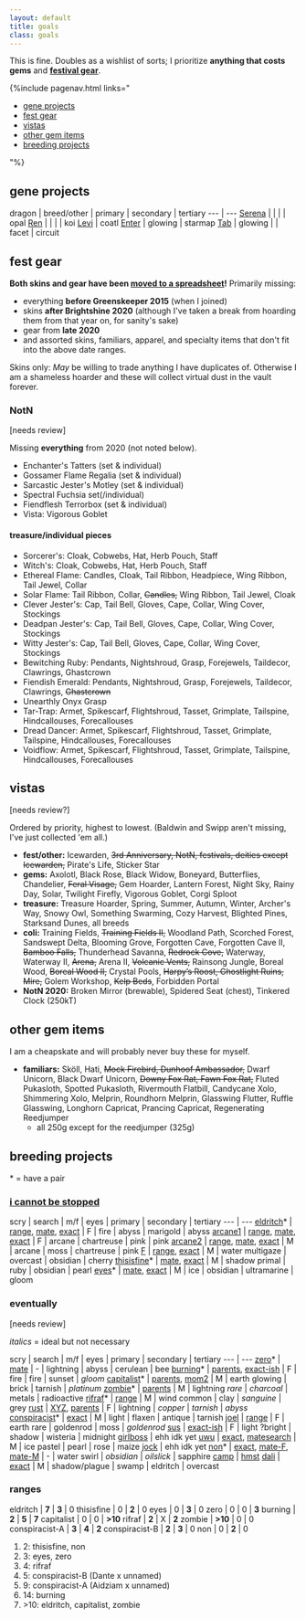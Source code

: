 ```yaml
---
layout: default
title: goals
class: goals
---
```

This is fine. Doubles as a wishlist of sorts; I prioritize **anything that costs gems** and **[festival gear](https://docs.google.com/spreadsheets/d/1-mLVoA-2ItW951fS9JMNEpV1myB50YQLFdc545EiBGU/edit?usp=sharing)**.

{%include pagenav.html links="<ul><li><a href='#gene-projects'>gene projects</a></li><li><a href='#fest-gear'>fest gear</a></li><li><a href='#vistas'>vistas</a></li><li><a href='#other-gem-items'>other gem items</a></li><li><a href='#breeding-projects'>breeding projects</a></li></ul>"%}

## gene projects

<!--KEY: baldwin\* *swipp* **treasure**-->

dragon | breed/other | primary | secondary | tertiary
--- | ---
[Serena](https://flightrising.com/main.php?dragon=51317268) | | | | opal
[Ren](https://flightrising.com/main.php?dragon=56514106) | | | | koi
[Levi](https://flightrising.com/main.php?dragon=50610501) | coatl
[Enter](https://flightrising.com/main.php?dragon=57236211) | glowing | starmap
[Tab](https://flightrising.com/main.php?dragon=60290700) | glowing | | facet | circuit

## fest gear

<b>Both skins and gear have been [moved to a spreadsheet](https://docs.google.com/spreadsheets/d/1-mLVoA-2ItW951fS9JMNEpV1myB50YQLFdc545EiBGU/edit?usp=sharing)!</b> Primarily missing:

- everything <b>before Greenskeeper 2015</b> (when I joined)
- skins <b>after Brightshine 2020</b> (although I've taken a break from hoarding them from that year on, for sanity's sake)
- gear from <b>late 2020</b>
- and assorted skins, familiars, apparel, and specialty items that don't fit into the above date ranges.

<span class="sc">Skins only:</span> *May* be willing to trade anything I have duplicates of. Otherwise I am a shameless hoarder and these will collect virtual dust in the vault forever.

### NotN

<span class="sc">[needs review]</span>

Missing **everything** from 2020 (not noted below).

- Enchanter's Tatters (set & individual)
- Gossamer Flame Regalia (set & individual)
- Sarcastic Jester's Motley (set & individual)
- Spectral Fuchsia set(/individual)
- Fiendflesh Terrorbox (set & individual)
- Vista: Vigorous Goblet

#### treasure/individual pieces

- Sorcerer's: Cloak, Cobwebs, Hat, Herb Pouch, Staff
- Witch's: Cloak, Cobwebs, Hat, Herb Pouch, Staff
- Ethereal Flame: Candles, Cloak, Tail Ribbon, Headpiece, Wing Ribbon, Tail Jewel, Collar
- Solar Flame: Tail Ribbon, Collar, ~~Candles,~~ Wing Ribbon, Tail Jewel, Cloak
- Clever Jester's: Cap, Tail Bell, Gloves, Cape, Collar, Wing Cover, Stockings
- Deadpan Jester's: Cap, Tail Bell, Gloves, Cape, Collar, Wing Cover, Stockings
- Witty Jester's: Cap, Tail Bell, Gloves, Cape, Collar, Wing Cover, Stockings
- Bewitching Ruby: Pendants, Nightshroud, Grasp, Forejewels, Taildecor, Clawrings, Ghastcrown
- Fiendish Emerald: Pendants, Nightshroud, Grasp, Forejewels, Taildecor, Clawrings, ~~Ghastcrown~~
- Unearthly Onyx Grasp
- Tar-Trap: Armet, Spikescarf, Flightshroud, Tasset, Grimplate, Tailspine, Hindcallouses, Forecallouses
- Dread Dancer: Armet, Spikescarf, Flightshroud, Tasset, Grimplate, Tailspine, Hindcallouses, Forecallouses
- Voidflow: Armet, Spikescarf, Flightshroud, Tasset, Grimplate, Tailspine, Hindcallouses, Forecallouses

## vistas

<span class="sc">[needs review?]</span>

Ordered by priority, highest to lowest. (Baldwin and Swipp aren't missing, I've just collected 'em all.)

- **fest/other:** Icewarden, ~~3rd Anniversary, NotN, festivals, deities except Icewarden,~~ Pirate's Life, Sticker Star
- **gems:** Axolotl, Black Rose, Black Widow, Boneyard, Butterflies, Chandelier, ~~Feral Visage,~~ Gem Hoarder, Lantern Forest, Night Sky, Rainy Day, Solar, Twilight Firefly, Vigorous Goblet, Corgi Sploot
- **treasure:** Treasure Hoarder, Spring, Summer, Autumn, Winter, Archer's Way, Snowy Owl, Something Swarming, Cozy Harvest, Blighted Pines, Starksand Dunes, all breeds
- **coli:** Training Fields, ~~Training Fields II,~~ Woodland Path, Scorched Forest, Sandswept Delta, Blooming Grove, Forgotten Cave, Forgotten Cave II, ~~Bamboo Falls,~~ Thunderhead Savanna, ~~Redrock Cove,~~ Waterway, Waterway II, ~~Arena,~~ Arena II, ~~Volcanic Vents,~~ Rainsong Jungle, Boreal Wood, ~~Boreal Wood II,~~ Crystal Pools, ~~Harpy’s Roost, Ghostlight Ruins, Mire,~~ Golem Workshop, ~~Kelp Beds~~, Forbidden Portal
- **NotN 2020:** Broken Mirror (brewable), Spidered Seat (chest), Tinkered Clock (250kT)

## other gem items

I am a cheapskate and will probably never buy these for myself.

<!-- - **apparel:** currently none, keeping this section in case it becomes relevant again anyway-->
- **familiars:** Sköll, Hati, ~~Mock Firebird, Dunhoof Ambassador,~~ Dwarf Unicorn, Black Dwarf Unicorn, ~~Downy Fox Rat, Fawn Fox Rat,~~ Fluted Pukasloth, Spotted Pukasloth, Rivermouth Flatbill, Candycane Xolo, Shimmering Xolo, Melprin, Roundhorn Melprin, Glasswing Flutter, Ruffle Glasswing, Longhorn Capricat, Prancing Capricat, Regenerating Reedjumper
	- all 250g except for the reedjumper (325g)

## breeding projects

\* = have a pair

### [i cannot be stopped](https://flightrising.com/main.php?p=lair&id=154165&tab=dragon&did=24247054)

scry | search | m/f | eyes | primary | secondary | tertiary
--- | ---
[eldritch](https://www1.flightrising.com/dgen/preview/dragon?age=1&body=96&bodygene=23&breed=3&element=11&eyetype=0&gender=1&tert=96&tertgene=15&winggene=23&wings=75&auth=75170e1bd8ece0b64055bca736b02aec6b4a531d&dummyext=prev.png)\* | [range](https://www1.flightrising.com/auction-house/buy/realm/dragons?d_body_range=126-28&d_wings_range=167-172&d_tert_range=126-28&collapse=1), [mate](https://www1.flightrising.com/search/dragons?page=1&sort=id_asc&name=&exalted=0&progen=&breed=&bodygene=&winggene=&tertgene=&gender=1&body=&wings=&tert=96&element=&body_range=96-28&wings_range=75-84&tert_range=&age=&rtb=&gen1=&pattern=&id_length=&level_min=&level_max=&eyetype=&hibernal_cooldown_status=&ancient=&named=&hibernal=&sort=id_asc&page=1&collapse=1), [exact](https://www1.flightrising.com/search/dragons?page=1&sort=id_asc&name=&exalted=0&progen=&breed=&bodygene=&winggene=&tertgene=&gender=&body=96&wings=75&tert=&element=&body_range=&wings_range=&tert_range=&age=&rtb=&gen1=&pattern=XYX&id_length=&level_min=&level_max=&eyetype=&hibernal_cooldown_status=&ancient=&named=&hibernal=&sort=id_asc&page=1&collapse=1) | F |  fire | abyss | marigold | abyss
[arcane1](https://www1.flightrising.com/dgen/preview/dragon?age=1&body=155&bodygene=29&breed=17&element=9&eyetype=0&gender=1&tert=66&tertgene=26&winggene=28&wings=66&auth=848c155f76226fde0ba09687b5dc07ee40cc68af&dummyext=prev.png) | [range](https://www1.flightrising.com/auction-house/buy/realm/dragons?d_body_range=130-123&d_wings_range=160-85&d_tert_range=160-85&collapse=1), [mate](https://www1.flightrising.com/search/dragons?page=1&sort=id_asc&name=&exalted=0&progen=&breed=&bodygene=&winggene=&tertgene=&gender=0&body=&wings=&tert=66&element=&body_range=155-123&wings_range=66-85&tert_range=&age=&rtb=&gen1=&pattern=&id_length=&level_min=&level_max=&eyetype=&hibernal_cooldown_status=&ancient=&named=&hibernal=&sort=id_asc&page=1), [exact](https://www1.flightrising.com/search/dragons?page=1&sort=id_asc&name=&exalted=0&progen=&breed=&bodygene=&winggene=&tertgene=&gender=&body=155&wings=66&tert=&element=&body_range=&wings_range=&tert_range=&age=&rtb=&gen1=&pattern=XYY&id_length=&level_min=&level_max=&eyetype=&hibernal_cooldown_status=&ancient=&named=&hibernal=&sort=id_asc&page=1&collapse=1) | F | arcane | chartreuse | pink | pink
[arcane2](https://www1.flightrising.com/dgen/preview/dragon?age=1&body=115&bodygene=29&breed=17&element=9&eyetype=0&gender=0&tert=66&tertgene=26&winggene=29&wings=155&auth=ef9c52347c444d64f54b054dc53b34d3bcb63e0c&dummyext=prev.png) | [range](https://www1.flightrising.com/auction-house/buy/realm/dragons?d_body_range=173-93&d_wings_range=130-123&d_tert_range=160-85&collapse=1), [mate](https://www1.flightrising.com/search/dragons?page=1&sort=id_asc&name=&exalted=0&progen=&breed=17&bodygene=&winggene=&tertgene=&gender=1&body=115&wings=155&tert=&element=&body_range=&wings_range=&tert_range=66-65&age=&rtb=&gen1=&pattern=&id_length=&level_min=&level_max=&eyetype=&hibernal_cooldown_status=&ancient=&named=&hibernal=&sort=id_asc&page=1), [exact](https://www1.flightrising.com/search/dragons?page=1&sort=id_asc&name=&exalted=0&progen=&breed=&bodygene=&winggene=&tertgene=&gender=&body=115&wings=155&tert=66&element=&body_range=&wings_range=&tert_range=&age=&rtb=&gen1=&pattern=&id_length=&level_min=&level_max=&eyetype=&hibernal_cooldown_status=&ancient=&named=&hibernal=&sort=id_asc&page=1&collapse=1) | M | arcane | moss | chartreuse | pink
[F](https://www1.flightrising.com/dgen/preview/dragon?age=1&body=126&bodygene=47&breed=18&element=4&eyetype=5&gender=0&tert=62&tertgene=42&winggene=54&wings=10&auth=587bcb2207fa87e81f48320d912522df8cb2e855&dummyext=prev.png) | [range](https://www1.flightrising.com/auction-house/buy/realm/dragons?d_body_range=23-26&d_wings_range=70-11&d_tert_range=169-161&collapse=1), [exact](https://www1.flightrising.com/search/dragons?page=1&sort=id_asc&name=&exalted=0&progen=&breed=&bodygene=&winggene=&tertgene=&gender=&body=126&wings=10&tert=116&element=&body_range=&wings_range=&tert_range=&age=&rtb=&gen1=&pattern=&id_length=&level_min=&level_max=&eyetype=&hibernal_cooldown_status=&ancient=&named=&hibernal=&sort=id_asc&page=1&collapse=1) | M | water multigaze | overcast | obsidian | cherry
[thisisfine](https://www1.flightrising.com/dgen/preview/dragon?age=1&body=86&bodygene=52&breed=18&element=7&eyetype=6&gender=0&tert=2&tertgene=42&winggene=55&wings=10&auth=1173d2b3ed8acc7b5d522e47411b927b22740ced&dummyext=prev.png)\* | [mate](https://www1.flightrising.com/search/dragons?page=1&sort=id_asc&name=&exalted=0&progen=&breed=&bodygene=&winggene=&tertgene=&gender=1&body=86&wings=10&tert=85&element=&body_range=&wings_range=&tert_range=&age=&rtb=&gen1=&pattern=&id_length=&level_min=&level_max=&eyetype=&hibernal_cooldown_status=&ancient=&named=&hibernal=&silhouette_unlocked=&sort=id_asc&page=1), [exact](https://www1.flightrising.com/search/dragons?page=1&sort=id_asc&name=&exalted=0&progen=&breed=&bodygene=&winggene=&tertgene=&gender=&body=86&wings=10&tert=85&element=&body_range=&wings_range=&tert_range=&age=&rtb=&gen1=&pattern=&id_length=&level_min=&level_max=&eyetype=&hibernal_cooldown_status=&ancient=&named=&hibernal=&sort=id_asc&page=1&collapse=1) | M | shadow primal | ruby | obsidian | pearl
[eyes](https://www1.flightrising.com/dgen/preview/dragon?age=1&body=10&bodygene=18&breed=7&element=6&eyetype=8&gender=0&tert=98&tertgene=24&winggene=5&wings=90&auth=06d5a757cd5aba46749a36ee5c8836ac8592fcc5&dummyext=prev.png)\* | [mate](https://www1.flightrising.com/search/dragons?page=1&sort=id_asc&name=&exalted=0&progen=&breed=&bodygene=&winggene=&tertgene=&gender=1&body=10&wings=&tert=98&element=&body_range=&wings_range=135-90&tert_range=&age=&rtb=&gen1=&pattern=&id_length=&level_min=&level_max=&eyetype=&hibernal_cooldown_status=&ancient=&named=&hibernal=&silhouette_unlocked=&sort=id_asc&page=1&nocollapse=1), [exact](https://www1.flightrising.com/search/dragons?page=1&sort=id_asc&name=&exalted=0&progen=&breed=&bodygene=&winggene=&tertgene=&gender=&body=10&wings=90&tert=98&element=&body_range=&wings_range=&tert_range=&age=&rtb=&gen1=&pattern=&id_length=&level_min=&level_max=&eyetype=&hibernal_cooldown_status=&ancient=&named=&hibernal=&sort=id_asc&page=1&nocollapse=1) | M | ice | obsidian | ultramarine | gloom

### eventually

<span class="sc">[needs review]</span>

*italics* = ideal but not necessary

scry | search | m/f | eyes | primary | secondary | tertiary
--- | ---
[zero](https://www1.flightrising.com/dgen/preview/dragon?age=1&body=96&bodygene=15&breed=13&element=5&eyetype=0&gender=0&tert=3&tertgene=5&winggene=20&wings=117&auth=08248af07ab4c0c1794c1dae3b2600aac3427e59&dummyext=prev.png)\* | [mate](https://www1.flightrising.com/search/dragons?page=1&sort=id_asc&name=&exalted=0&progen=&breed=&bodygene=&winggene=&tertgene=&gender=1&body=96&wings=117&tert=3&element=&body_range=&wings_range=&tert_range=&age=&rtb=&gen1=&pattern=&id_length=&level_min=&level_max=&eyetype=&hibernal_cooldown_status=&ancient=&named=&hibernal=&silhouette_unlocked=&sort=id_asc&page=1&nocollapse=1) | - | lightning | abyss | cerulean | bee
[burning](https://www1.flightrising.com/dgen/preview/dragon?age=1&body=48&bodygene=56&breed=18&element=11&eyetype=3&gender=1&tert=98&tertgene=48&winggene=56&wings=172&auth=bd8ba4947dd7fed4f97b643d99a8792f276d6b70&dummyext=prev.png)\* | [parents](https://www1.flightrising.com/auction-house/buy/realm/dragons?d_body_range=133-158&d_wings_range=84-105&d_tert_range=91-8&nocollapse=1&collapse=1), [exact-ish](https://www1.flightrising.com/search/dragons?page=1&sort=id_asc&name=&exalted=0&progen=&breed=&bodygene=&winggene=&tertgene=&gender=&body=48&wings=172&tert=&element=&body_range=&wings_range=&tert_range=146-8&age=&rtb=&gen1=&pattern=&id_length=&level_min=&level_max=&eyetype=&hibernal_cooldown_status=&ancient=&named=&hibernal=&silhouette_unlocked=&sort=id_asc&page=1&nocollapse=1) | F | fire | fire | sunset | *gloom*
[capitalist](https://flightrising.com/dgen/preview/dragon?age=1&body=107&bodygene=24&breed=8&element=1&eyetype=7&gender=0&tert=4&tertgene=21&winggene=17&wings=124&auth=c53e7b0eaeb9c6dc5a6b417a1b993ef68b077dcf&dummyext=prev.png)\* | [parents](https://www1.flightrising.com/auction-house/buy/realm/dragons?d_body=107&d_wings=124&d_tert_range=4-97&nocollapse=1&collapse=1), [mom2](https://www1.flightrising.com/search/dragons?page=1&sort=id_asc&name=&exalted=0&progen=&breed=8&bodygene=&winggene=&tertgene=&gender=1&body=107&wings=124&tert=&element=&body_range=&wings_range=&tert_range=&age=&rtb=&gen1=&pattern=&id_length=&level_min=&level_max=&eyetype=&hibernal_cooldown_status=&ancient=&named=&hibernal=&silhouette_unlocked=&sort=id_asc&page=1) | M | earth glowing | brick | tarnish | *platinum*
[zombie](https://www1.flightrising.com/dgen/preview/dragon?age=1&body=7&bodygene=57&breed=14&element=5&eyetype=3&gender=0&tert=130&tertgene=6&winggene=17&wings=140&auth=4f93ebed51947daf0526951ae7951b6e37e1698d&dummyext=prev.png)\* | [parents](https://www1.flightrising.com/search/dragons?page=1&sort=id_asc&name=&exalted=0&progen=&breed=&bodygene=&winggene=&tertgene=&gender=&body=&wings=140&tert=130&element=&body_range=146-70&wings_range=&tert_range=&age=&rtb=&gen1=&pattern=&id_length=&level_min=&level_max=&eyetype=&hibernal_cooldown_status=&ancient=&named=&hibernal=&silhouette_unlocked=&sort=id_asc&page=1) | M | lightning *rare* | *charcoal* | metals | radioactive
[rifraf](https://flightrising.com/dgen/preview/dragon?age=1&body=106&bodygene=6&breed=11&element=3&eyetype=1&gender=0&tert=6&tertgene=18&winggene=23&wings=121&auth=7753eefaff84b2f4b05a87209b406744aaf4d890&dummyext=prev.png)\* | [range](https://www1.flightrising.com/search/dragons?page=1&sort=id_asc&name=&exalted=0&progen=&breed=&bodygene=&winggene=&tertgene=&gender=&body=106&wings=&tert=6&element=&body_range=&wings_range=57-107&tert_range=&age=&rtb=&gen1=&pattern=&id_length=&level_min=&level_max=&eyetype=&hibernal_cooldown_status=&ancient=&named=&hibernal=&silhouette_unlocked=&sort=id_asc&page=1) | M | wind common | clay | *sanguine* | grey
[rust](https://www1.flightrising.com/dgen/preview/dragon?age=1&body=94&bodygene=10&breed=11&element=5&eyetype=3&gender=1&tert=96&tertgene=18&winggene=57&wings=124&auth=f07f8026bc8631445608206e00481c0844e51dd6&dummyext=prev.png) | [XYZ](https://www1.flightrising.com/auction-house/buy/realm/dragons?d_gender=1&d_body=57%2C94%2C140%2C124&d_wings=124%2C94%2C57%2C140&d_tert=96%2C176%2C151&d_element=5&d_pattern=XYZ&nocollapse=1&collapse=1), [parents](https://www1.flightrising.com/auction-house/buy/realm/dragons?d_body_range=94-57&d_wings_range=162-55&d_tert_range=96-27&nocollapse=1&collapse=1) | F | lightning | *copper* | *tarnish* | *abyss*
[conspiracist](https://flightrising.com/dgen/preview/dragon?age=1&body=139&bodygene=14&breed=4&element=8&eyetype=0&gender=0&tert=124&tertgene=20&winggene=15&wings=97&auth=daf9939dcc03eed27d957b7ca563cfc7c24e2980&dummyext=prev.png)\* | [exact](https://www1.flightrising.com/search/dragons?page=1&sort=id_asc&name=&exalted=0&progen=&breed=&bodygene=&winggene=&tertgene=&gender=&body=139&wings=97&tert=124&element=&body_range=&wings_range=&tert_range=&age=&rtb=&gen1=&pattern=&id_length=&level_min=&level_max=&eyetype=&hibernal_cooldown_status=&ancient=&named=&hibernal=&silhouette_unlocked=&sort=id_asc&page=1&nocollapse=1) | M | light | flaxen | antique | tarnish
[joel](https://www1.flightrising.com/dgen/preview/dragon?age=1&body=41&bodygene=0&breed=15&element=1&eyetype=3&gender=1&tert=41&tertgene=38&winggene=59&wings=115&auth=b5e48389e9f62717147c42564760dcc8cf515d32&dummyext=prev.png) | [range](https://www1.flightrising.com/search/dragons?page=1&sort=id_asc&name=&exalted=0&progen=&breed=&bodygene=&winggene=&tertgene=&gender=&body=41&wings=115&tert=&element=&body_range=&wings_range=&tert_range=81-93&age=&rtb=&gen1=&pattern=&id_length=&level_min=&level_max=&eyetype=&hibernal_cooldown_status=&ancient=&named=&hibernal=&silhouette_unlocked=&sort=id_asc&page=1) | F | earth rare | goldenrod | moss | *goldenrod*
[sus](https://www1.flightrising.com/dgen/preview/dragon?age=1&body=12&bodygene=57&breed=7&element=8&eyetype=7&gender=1&tert=11&tertgene=38&winggene=58&wings=119&auth=0aa060c2a1d257c0a887d746db594728d6116126&dummyext=prev.png) | [exact-ish](https://www1.flightrising.com/search/dragons?page=1&sort=id_asc&name=&exalted=0&progen=&breed=&bodygene=&winggene=&tertgene=&gender=&body=12%2C119&wings=119%2C12&tert=11&element=&body_range=&wings_range=&tert_range=&age=&rtb=&gen1=&pattern=XYZ&id_length=&level_min=&level_max=&eyetype=&hibernal_cooldown_status=&ancient=&named=&hibernal=&silhouette_unlocked=&sort=id_asc&page=1) | F | light ?bright | shadow | wisteria | midnight
[girlboss](https://www1.flightrising.com/dgen/preview/dragon?age=1&body=46&bodygene=40&breed=4&element=3&eyetype=13&gender=1&tert=2&tertgene=13&winggene=5&wings=171&auth=6c1e590f3c057c82cdd838d8f6d072c82a5f02fc&dummyext=prev.png) | ehh idk yet
[uwu](https://www1.flightrising.com/dgen/preview/dragon?age=1&body=85&bodygene=20&breed=1&element=6&eyetype=12&gender=0&tert=1&tertgene=53&winggene=1&wings=67&auth=5920a0283160112de270358a772063f885197081&dummyext=prev.png) | [exact](https://www1.flightrising.com/search/dragons?sort=id_asc&name=&exalted=0&progen=&breed=&bodygene=&winggene=&tertgene=&gender=0&body=85&wings=67&tert=1&element=6&body_range=&wings_range=&tert_range=&age=&rtb=&gen1=&pattern=&id_length=&level_min=&level_max=&eyetype=&hibernal_cooldown_status=&ancient=&named=&hibernal=&silhouette_unlocked=&sort=id_asc), [matesearch](https://www1.flightrising.com/search/dragons?page=1&sort=id_asc&name=&exalted=0&progen=&breed=&bodygene=&winggene=&tertgene=&gender=0&body=85&wings=67&tert=1&element=&body_range=&wings_range=&tert_range=&age=&rtb=&gen1=&pattern=&id_length=&level_min=&level_max=&eyetype=&hibernal_cooldown_status=&ancient=&named=&hibernal=&silhouette_unlocked=&sort=id_desc&page=1) | M | ice pastel | pearl | rose | maize
[jock](https://www1.flightrising.com/dgen/preview/dragon?age=1&body=157&bodygene=3&breed=9&element=11&eyetype=0&gender=0&tert=166&tertgene=5&winggene=4&wings=165&auth=bef6b5fc3d9a001ea2543b497da131006a4d8d8b&dummyext=prev.png) | ehh idk yet
[non](https://www1.flightrising.com/dgen/preview/dragon?age=1&body=10&bodygene=41&breed=14&element=4&eyetype=10&gender=1&tert=71&tertgene=12&winggene=22&wings=70&auth=df5a5b689f334a95218ca06c821dae7fdc89c4bb&dummyext=prev.png)\* | [exact](https://www1.flightrising.com/search/dragons?page=1&sort=id_asc&name=&exalted=0&progen=&breed=&bodygene=&winggene=&tertgene=&gender=&body=10%2C70&wings=70%2C10&tert=71&element=&body_range=&wings_range=&tert_range=&age=&rtb=&gen1=&pattern=XYZ&id_length=&level_min=&level_max=&eyetype=&hibernal_cooldown_status=&ancient=&named=&hibernal=&silhouette_unlocked=&sort=id_asc&page=1), [mate-F](https://www1.flightrising.com/search/dragons?page=1&sort=id_asc&name=&exalted=0&progen=&breed=17&bodygene=&winggene=&tertgene=&gender=1&body=10&wings=70&tert=71&element=&body_range=&wings_range=&tert_range=&age=&rtb=&gen1=&pattern=&id_length=&level_min=&level_max=&eyetype=&hibernal_cooldown_status=&ancient=&named=&hibernal=&silhouette_unlocked=&sort=id_asc&page=1), [mate-M](https://www1.flightrising.com/search/dragons?page=1&sort=id_asc&name=&exalted=0&progen=&breed=&bodygene=&winggene=&tertgene=&gender=0&body=10&wings=70&tert=71&element=&body_range=9-176&wings_range=8-9&tert_range=112-20&age=&rtb=&gen1=&pattern=&id_length=&level_min=&level_max=&eyetype=&hibernal_cooldown_status=&ancient=&named=&hibernal=&silhouette_unlocked=&sort=id_asc&page=1) | - | water swirl | *obsidian* | *oilslick* | sapphire
[camp](https://www1.flightrising.com/dgen/preview/dragon?age=1&body=110&bodygene=6&breed=2&element=3&eyetype=1&gender=1&tert=11&tertgene=8&winggene=21&wings=104&auth=ab24d74a1a5e1b00eeac074b09d22cb50f89d738&dummyext=prev.png) | [hmst](https://www1.flightrising.com/search/dragons?gender=1&body=110%2C139%2C76%2C51&tert=11&wings_range=140-41)
[dali](https://www1.flightrising.com/dgen/preview/dragon?age=1&body=36&bodygene=62&breed=19&element=7&eyetype=3&gender=0&tert=126&tertgene=62&winggene=71&wings=176&auth=29dccddc0e37fb41f26c58218aaf0284fe8305f9&dummyext=prev.png) | [exact](https://www1.flightrising.com/search/dragons?page=1&sort=id_asc&name=&exalted=0&progen=&breed=&bodygene=&winggene=&tertgene=&gender=&body=36&wings=176&tert=126&element=&body_range=&wings_range=&tert_range=&age=&rtb=&gen1=&pattern=&id_length=&level_min=&level_max=&eyetype=&hibernal_cooldown_status=&ancient=&named=&hibernal=&silhouette_unlocked=&sort=id_asc&page=1) | M | shadow/plague | swamp | eldritch | overcast

### ranges

eldritch | **7** | **3** | 0
thisisfine | 0 | **2** | 0
eyes | 0 | **3** | 0
zero | 0 | 0 | **3**
burning | **2** | **5** | **7**
capitalist | 0 | 0 | **>10**
rifraf | **2** | X | **2**
zombie | **>10** | 0 | 0
conspiracist-A | **3** | **4** | **2**
conspiracist-B | **2** | **3** | 0
non | 0 | **2** | 0

1. 2: thisisfine, non
1. 3: eyes, zero
1. 4: rifraf
1. 5: conspiracist-B (Dante x unnamed)
1. 9: conspiracist-A (Aidziam x unnamed)
1. 14: burning
1. \>10: eldritch, capitalist, zombie
